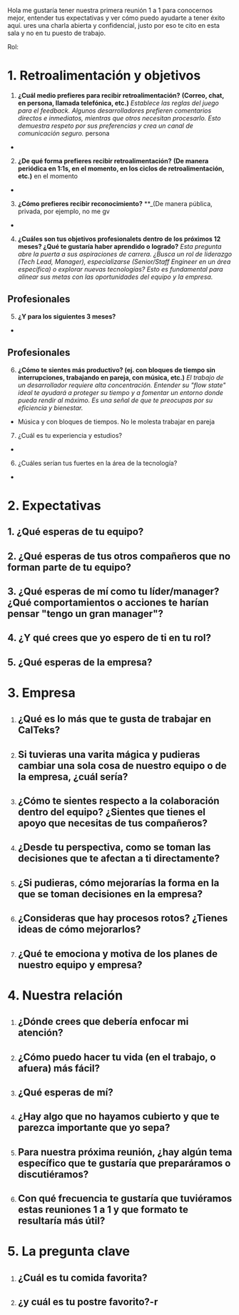 
Hola me gustaría tener nuestra primera reunión 1 a 1 para conocernos mejor, entender tus expectativas y ver cómo puedo ayudarte a tener éxito aquí. ures una charla abierta y confidencial, justo por eso te cito en esta sala y no en tu puesto de trabajo.

Rol:

# 1. Retroalimentación y objetivos

1. **¿Cuál medio prefieres para recibir retroalimentación?**
**(Correo, chat, en persona, llamada telefónica, etc.)**
_Establece las reglas del juego para el feedback. Algunos desarrolladores prefieren comentarios directos e inmediatos, mientras que otros necesitan procesarlo. Esto demuestra respeto por sus preferencias y crea un canal de comunicación seguro._
persona
- 

2. **¿De qué forma prefieres recibir retroalimentación?**
**(De manera periódica en 1:1s, en el momento, en los ciclos de retroalimentación, etc.)**
en el momento
- 


3. **¿Cómo prefieres recibir reconocimiento?**
**_(De manera pública, privada, por ejemplo, no me gv
- 

4. **¿Cuáles son tus objetivos  profesionalets dentro de los próximos 12 meses? ¿Qué te gustaría haber aprendido o logrado?**
_Esta pregunta abre la puerta a sus aspiraciones de carrera. ¿Busca un rol de liderazgo (Tech Lead, Manager), especializarse (Senior/Staff Engineer en un área específica) o explorar nuevas tecnologías? Esto es fundamental para alinear sus metas con las oportunidades del equipo y la empresa._


**Profesionales**
- 


5. **¿Y para los siguientes 3 meses?**
- 

**Profesionales**
- 

6. **¿Cómo te sientes más productivo? (ej. con bloques de tiempo sin interrupciones, trabajando en pareja, con música, etc.)**
_El trabajo de un desarrollador requiere alta concentración. Entender su "flow state" ideal te ayudará a proteger su tiempo y a fomentar un entorno donde pueda rendir al máximo. Es una señal de que te preocupas por su eficiencia y bienestar._
- Música y con bloques de tiempos. No le molesta trabajar en pareja


7. ¿Cuál es tu experiencia y estudios?
- 


6. ¿Cuáles serían tus fuertes en la área de la tecnología?
- 

# 2. Expectativas

**1. ¿Qué esperas de tu equipo?**
- 

**2. ¿Qué esperas de tus otros compañeros que no forman parte de tu equipo?**
- 

**3. ¿Qué esperas de mí como tu líder/manager? ¿Qué comportamientos o acciones te harían pensar "tengo un gran manager"?**
- 

**4. ¿Y qué crees que yo espero de ti en tu rol?**
- 

**5. ¿Qué esperas de la empresa?**
- 


# 3. Empresa
 
1. ¿Qué es lo más que te gusta de trabajar en CalTeks?
	- 

2. Si tuvieras una varita mágica y pudieras cambiar una sola cosa de nuestro equipo o de la empresa, ¿cuál sería?
	- 

3. ¿Cómo te sientes respecto a la colaboración dentro del equipo? ¿Sientes que tienes el apoyo que necesitas de tus compañeros?
	- 

4. ¿Desde tu perspectiva, como se toman las decisiones que te afectan a ti directamente?
	- 

5. ¿Si pudieras, cómo mejorarías la forma en la que se toman decisiones en la empresa?
	- 

6. ¿Consideras que hay procesos rotos? ¿Tienes ideas de cómo mejorarlos?
	- 

7. ¿Qué te emociona y motiva de los planes de nuestro equipo y empresa?
	- 

# 4. Nuestra relación

1. ¿Dónde crees que debería enfocar mi atención?
	-  

2. ¿Cómo puedo hacer tu vida (en el trabajo, o afuera) más fácil?
	- 

3. ¿Qué esperas de mí?
	- 

4. ¿Hay algo que no hayamos cubierto y que te parezca importante que yo sepa?
	- 

5. Para nuestra próxima reunión, ¿hay algún tema específico que te gustaría que preparáramos o discutiéramos?
	- 

6. Con qué frecuencia te gustaría que tuviéramos estas reuniones 1 a 1 y que formato te resultaría más útil?
	- 


# 5. La pregunta clave

1. ¿Cuál es tu comida favorita?
	- 
2. ¿y cuál es tu postre favorito?-r
	- 
